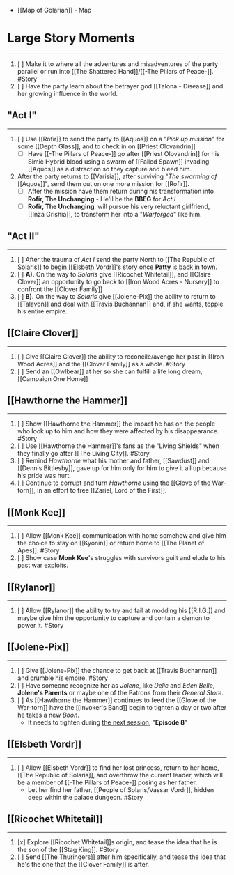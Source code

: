 
- [[Map of Golarian]] - Map
# Large Story Moments
---
1. [ ] Make it to where all the adventures and misadventures of the party parallel or run into [[The Shattered Hand]]/[[-The Pillars of Peace-]]. #Story
2. [ ] Have the party learn about the betrayer god [[Talona - Disease]] and her growing influence in the world.
## "Act I"
---
1. [ ] Use [[Rofir]] to send the party to [[Aquos]] on a "*Pick up mission*" for some [[Depth Glass]], and to check in on [[Priest Olovandrin]]
	- [ ] Have [[-The Pillars of Peace-]] go after [[Priest Olovandrin]] for his Simic Hybrid blood using a swarm of [[Failed Spawn]] invading [[Aquos]] as a distraction so they capture and bleed him.
2. After the party returns to [[Varisia]], after surviving "*The swarming of* [[Aquos]]", send them out on one more mission for [[Rofir]].
	- [ ] After the mission have them return during his transformation into **Rofir, The Unchanging** - He'll be the **BBEG** for *Act I* 
	- [ ] **Rofir, The Unchanging**, will pursue his very reluctant girlfriend, [[Inza Grishia]], to transform her into a "*Warforged*" like him.

## "Act II"
---
1. [ ] After the trauma of *Act I* send the party North to [[The Republic of Solaris]] to begin [[Elsbeth Vordr]]'s story once **Patty** is back in town.
2. [ ] **A).** On the way to *Solaris* give [[Ricochet Whitetail]], and [[Claire Clover]] an opportunity to go back to [[Iron Wood Acres - Nursery]] to confront the [[Clover Family]] 
2. [ ] **B).** On the way to *Solaris* give [[Jolene-Pix]] the ability to return to [[Talavon]] and deal with [[Travis Buchannan]] and, if she wants, topple his entire empire.

## [[Claire Clover]]
---
1. [ ] Give [[Claire Clover]] the ability to reconcile/avenge her past in [[Iron Wood Acres]] and the [[Clover Family]] as a whole. #Story 
2. [ ] Send an [[Owlbear]] at her so she can fulfill a life long dream, [[Campaign One Home]]

## [[Hawthorne the Hammer]]
---
1. [ ] Show [[Hawthorne the Hammer]] the impact he has on the people who look up to him and how they were affected by his disappearance. #Story 
2. [ ] Use [[Hawthorne the Hammer]]'s fans as the "Living Shields" when they finally go after [[The Living City]]. #Story 
3. [ ] Remind *Hawthorne* what his mother and father, [[Sawdust]] and [[Dennis Bittlesby]], gave up for him only for him to give it all up because his pride was hurt.
4. [ ] Continue to corrupt and turn *Hawthorne* using the [[Glove of the War-torn]], in an effort to free [[Zariel, Lord of the First]]. 

## [[Monk Kee]]
---
1. [ ] Allow [[Monk Kee]] communication with home somehow and give him the choice to stay on [[Kyonin]] or return home to [[The Planet of Apes]]. #Story 
2. [ ] Show case **Monk Kee**'s struggles with survivors guilt and elude to his past war exploits. 

## [[Rylanor]]
---
1. [ ] Allow [[Rylanor]] the ability to try and fail at modding his [[R.I.G.]] and maybe give him the opportunity to capture and contain a demon to power it. #Story 

## [[Jolene-Pix]]
---
1. [ ] Give [[Jolene-Pix]] the chance to get back at [[Travis Buchannan]] and crumble his empire. #Story 
2. [ ] Have someone recognize her as *Jolene*, like *Delic* and *Eden Belle*, **Jolene's Parents** or maybe one of the Patrons from their *General Store*.
3. [ ] As [[Hawthorne the Hammer]] continues to feed the [[Glove of the War-torn]] have the [[Invoker's Band]] begin to tighten a day or two after he takes a new *Boon*.
	- It needs to tighten during <u>the next session</u>, "**Episode 8**"

## [[Elsbeth Vordr]]
---
1. [ ] Allow [[Elsbeth Vordr]] to find her lost princess, return to her home, [[The Republic of Solaris]], and overthrow the current leader, which will be a member of [[-The Pillars of Peace-]] posing as her father.
	- Let her find her father, [[People of Solaris/Vassar Vordr]], hidden deep within the palace dungeon. #Story 

## [[Ricochet Whitetail]]
---
1. [x] Explore [[Ricochet Whitetail]]s origin, and tease the idea that he is the son of the [[Stag King]]. #Story 
2. [ ] Send [[The Thuringers]] after him specifically, and tease the idea that he's the one that the [[Clover Family]] is after. 